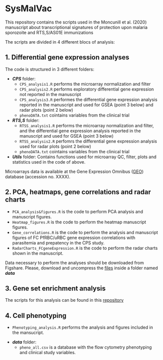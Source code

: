 # SysMalVac
This repository contains the scripts used in the Moncunill et al. (2020) manuscript about transcriptional signatures of protection upon malaria sporozoite and RTS,S/AS01E immunizations

The scripts are divided in 4 different blocs of analysis: 

## 1. Differential gene expression analyses

The code is structured in 3 different folders:
- **_CPS_** folder:
  * `CPS_analysis1.R` performs the microarray normalization and filter
  * `CPS_analysis2.R` performs exploratory differential gene expression not reported in the manuscript 
  * `CPS_analysis3.R` performes the differential gene expression analysis reported in the manuscript and used for GSEA (point 3 below) and radar plots (point 2 below)
  * `phenoDATA.txt` cointains variables from the clinical trial
- **_RTS,S_** folder: 
  * `RTSS_analysis1.R` performs the microarray normalization and filter, and the differential gene expression analysis reported in the manuscript and used for GSEA (point 3 below) 
  * `RTSS_analysis2.R` perfomrs the differential gene expression analysis used for radar plots (point 2 below)
  * `phenoDATA.txt` cointains variables from the clinical trial
- **_Utils_** folder:
Contains functions used for microarray QC, filter, plots and statistics used in the code of above.

Microarrays data is available at the Gene Expression Omnibus ([GEO](www.ncbi.nlm.nih.gov/geo)) database  (accession no. XXXX).


## 2. PCA, heatmaps, gene correlations and radar charts

   * `PCA_analysis&figures.R` is the code to perform PCA analysis and manuscript figures.
   * `Heatmap_figures.R` is the code to perform the heatmap manuscript figures.
   * `Gene_correlations.R` is the code to perform the analysis and manuscript figures of FC PfRBC/uRBC gene expression correlations with parasitemia and prepatency in the CPS study.
   * `RadarCharts_FCgeneExpression.R` is the code to perform the radar charts shown in the manuscript.

Data necessary to perform the analyses should be downloaded from Figshare. Please, download and uncompress the [files](https://figshare.com/s/ac59e7686a48faa43938) inside a folder named **_data_**


## 3. Gene set enrichment analysis

The scripts for this analysis can be found in this [repository](https://github.com/miquelduranfrigola/sysmalvac_enrichment)


## 4. Cell phenotyping

   * `Phenotyping_analysis.R` performs the analysis and figures included in the mansucript.
- **_data_** folder: 
   * `pheno_all.csv` is a database with the flow cytometry phenotyping and clinical study variables.
